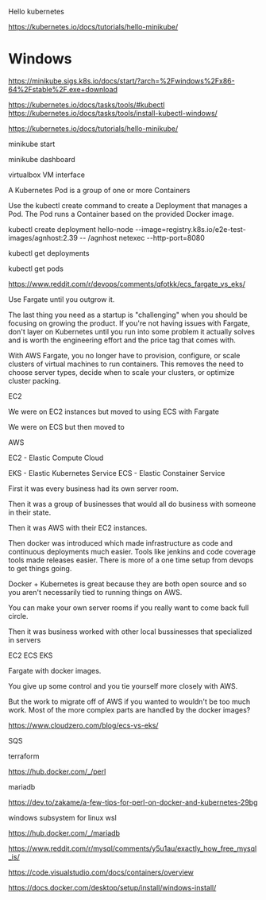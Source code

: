 

Hello kubernetes

https://kubernetes.io/docs/tutorials/hello-minikube/

# Windows

https://minikube.sigs.k8s.io/docs/start/?arch=%2Fwindows%2Fx86-64%2Fstable%2F.exe+download




https://kubernetes.io/docs/tasks/tools/#kubectl
https://kubernetes.io/docs/tasks/tools/install-kubectl-windows/



https://kubernetes.io/docs/tutorials/hello-minikube/



minikube start

minikube dashboard

virtualbox VM interface


A Kubernetes Pod is a group of one or more Containers



Use the kubectl create command to create a Deployment that manages a Pod. The Pod runs a Container based on the provided Docker image.


kubectl create deployment hello-node --image=registry.k8s.io/e2e-test-images/agnhost:2.39 -- /agnhost netexec --http-port=8080



kubectl get deployments


kubectl get pods


https://www.reddit.com/r/devops/comments/qfotkk/ecs_fargate_vs_eks/

Use Fargate until you outgrow it.

The last thing you need as a startup is "challenging" when you should be focusing on growing the product. If you're not having issues with Fargate, don't layer on Kubernetes until you run into some problem it actually solves and is worth the engineering effort and the price tag that comes with.


With AWS Fargate, you no longer have to provision, configure, or scale clusters of virtual machines to run containers. This removes the need to choose server types, decide when to scale your clusters, or optimize cluster packing.

EC2

We were on EC2 instances but moved to using ECS with Fargate

We were on ECS but then moved to 


AWS

EC2 - Elastic Compute Cloud

EKS - Elastic Kubernetes Service
ECS - Elastic Constainer Service


First it was every business had its own server room.

Then it was a group of businesses that would all do business with someone in their state.

Then it was AWS with their EC2 instances.

Then docker was introduced which made infrastructure as code and continuous deployments much easier. 
Tools like jenkins and code coverage tools made releases easier. There is more of a one time setup from devops to get things going.

Docker + Kubernetes is great because they are both open source and so you aren't necessarily tied to running things on AWS.

You can make your own server rooms if you really want to come back full circle.



Then it was business worked with other local bussinesses that specialized in servers


EC2
ECS
EKS

Fargate with docker images.


You give up some control and you tie yourself more closely with AWS.

But the work to migrate off of AWS if you wanted to wouldn't be too much work. Most of the more complex parts are handled by the docker images?


https://www.cloudzero.com/blog/ecs-vs-eks/



SQS


terraform



https://hub.docker.com/_/perl


mariadb


https://dev.to/zakame/a-few-tips-for-perl-on-docker-and-kubernetes-29bg




windows subsystem for linux 
wsl


https://hub.docker.com/_/mariadb


https://www.reddit.com/r/mysql/comments/y5u1au/exactly_how_free_mysql_is/


https://code.visualstudio.com/docs/containers/overview


https://docs.docker.com/desktop/setup/install/windows-install/